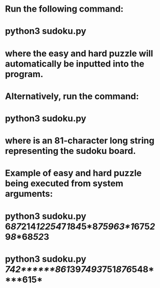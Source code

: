 # Run the following command:
# python3 sudoku.py
# where the easy and hard puzzle will automatically be inputted into the program.

# Alternatively, run the command:
# python3 sudoku.py <pattern>
# where <pattern> is an 81-character long string representing the sudoku board.

# Example of easy and hard puzzle being executed from system arguments:
# python3 sudoku.py 6*87*21**4***1***2*254*****7*1*8*4*5*8*****7*5*9*6*3*1*****675*2***9***8**68*52*3
# python3 sudoku.py *7**42********861*39******7*****4**9**3***7**5**1*****8******76*548********61**5*
